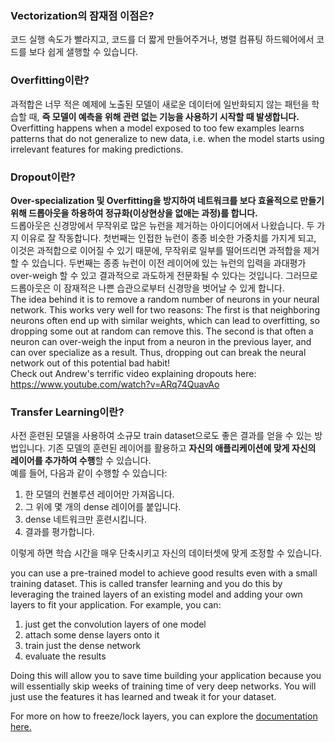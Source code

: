 ### Vectorization의 잠재점 이점은?
코드 실행 속도가 빨라지고, 코드를 더 짧게 만들어주거나, 병렬 컴퓨팅 하드웨어에서 코드를 보다 쉽게 샐행할 수 있습니다.

### Overfitting이란?

과적합은 너무 적은 예제에 노출된 모델이 새로운 데이터에 일반화되지 않는 패턴을 학습할 때, **즉 모델이 예측을 위해 관련 없는 기능을 사용하기 시작할 때 발생합니다.**  
Overfitting happens when a model exposed to too few examples learns patterns that do not generalize to new data, i.e. when the model starts using irrelevant features for making predictions.

### Dropout이란?

**Over-specialization 및 Overfitting을 방지하여 네트워크를 보다 효율적으로 만들기 위해 드롭아웃을 하용하여 정규화(이상현상을 없애는 과정)를 합니다.**  
드롭아웃은 신경망에서 무작위로 많은 뉴런을 제거하는 아이디어에서 나왔습니다. 두 가지 이유로 잘 작동합니다. 첫번째는 인접한 뉴런이 종종 비슷한 가중치를 가지게 되고, 이것은 과적합으로 이어질 수 있기 때문에, 무작위로 일부를 떨어뜨리면 과적합을 제거할 수 있습니다. 두번째는 종종 뉴런이 이전 레이어에 있는 뉴런의 입력을 과대평가 over-weigh 할 수 있고 결과적으로 과도하게 전문화될 수 있다는 것입니다. 그러므로 드롭아웃은 이 잠재적은 나쁜 습관으로부터 신경망을 벗어날 수 있게 합니다.  
The idea behind it is to remove a random number of neurons in your neural network. This works very well for two reasons: The first is that neighboring neurons often end up with similar weights, which can lead to overfitting, so dropping some out at random can remove this. The second is that often a neuron can over-weigh the input from a neuron in the previous layer, and can over specialize as a result. Thus, dropping out can break the neural network out of this potential bad habit!  
Check out Andrew's terrific video explaining dropouts here: https://www.youtube.com/watch?v=ARq74QuavAo

### Transfer Learning이란?

사전 훈련된 모델을 사용하여 소규모 train dataset으로도 좋은 결과를 얻을 수 있는 방법입니다. 기존 모델의 훈련된 레이어를 활용하고 **자신의 애플리케이션에 맞게 자신의 레이어를 추가하여 수행**할 수 있습니다.  
예를 들어, 다음과 같이 수행할 수 있습니다:  
1. 한 모델의 컨볼루션 레이어만 가져옵니다.
2. 그 위에 몇 개의 dense 레이어를 붙입니다.
3. dense 네트워크만 훈련시킵니다.
4. 결과를 평가합니다.

이렇게 하면 학습 시간을 매우 단축시키고 자신의 데이터셋에 맞게 조정할 수 있습니다.  

you can use a pre-trained model to achieve good results even with a small training dataset. This is called transfer learning and you do this by leveraging the trained layers of an existing model and adding your own layers to fit your application. For example, you can:  
1. just get the convolution layers of one model
2. attach some dense layers onto it
3. train just the dense network
4. evaluate the results  

Doing this will allow you to save time building your application because you will essentially skip weeks of training time of very deep networks. You will just use the features it has learned and tweak it for your dataset. 

For more on how to freeze/lock layers, you can explore the [documentation here.](https://www.tensorflow.org/tutorials/images/transfer_learning?hl=ko)
